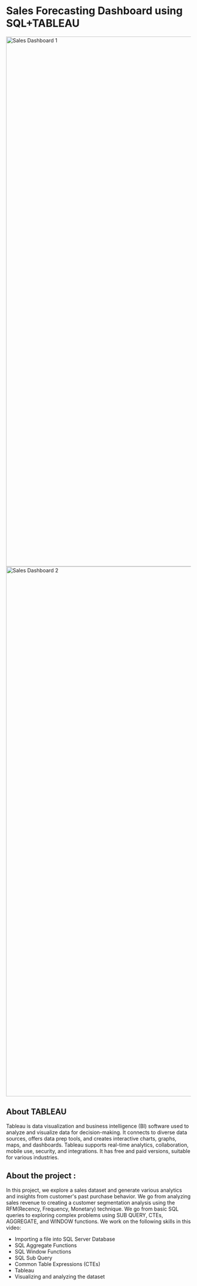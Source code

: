 # Sales Forecasting Dashboard using SQL+TABLEAU
<img width="1440" alt="Sales Dashboard 1" src="https://github.com/divykantsharma/Sales-Dashboard-using-TABLEAU/assets/89973756/1091a084-8a8f-4354-a0a7-8991dc08d3e6">
<img width="1440" alt="Sales Dashboard 2" src="https://github.com/divykantsharma/Sales-Dashboard-using-TABLEAU/assets/89973756/eaba9745-13c6-48d3-a513-64ec9c98fa86">

## About TABLEAU
Tableau is data visualization and business intelligence (BI) software used to analyze and visualize data for decision-making. It connects to diverse data sources, offers data prep tools, and creates interactive charts, graphs, maps, and dashboards. Tableau supports real-time analytics, collaboration, mobile use, security, and integrations. It has free and paid versions, suitable for various industries.
## About the project :
In this project, we explore a sales dataset and generate various analytics and insights from customer's past purchase behavior. We go from analyzing sales revenue to creating a customer segmentation analysis using the RFM(Recency, Frequency, Monetary) technique. We go from basic SQL queries to exploring complex problems using SUB QUERY, CTEs, AGGREGATE, and WINDOW functions. We work on the following skills in this video:
- Importing a file into SQL Server Database
- SQL Aggregate Functions
- SQL Window Functions
- SQL Sub Query
- Common Table Expressions (CTEs)
- Tableau
- Visualizing and analyzing the dataset
